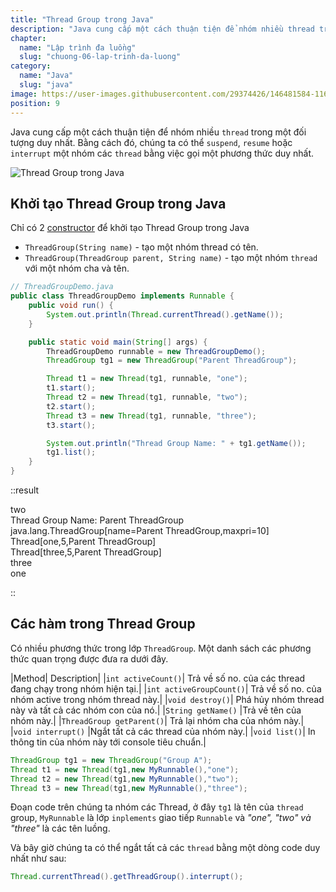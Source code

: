 ```yaml
---
title: "Thread Group trong Java"
description: "Java cung cấp một cách thuận tiện để nhóm nhiều thread trong một đối tượng duy nhất. Bằng cách đó, chúng ta có thể suspend, resume hoặc ` interrupt một nhóm các thread bằng việc gọi một phương thức duy nhất."
chapter:
  name: "Lập trình đa luồng"
  slug: "chuong-06-lap-trinh-da-luong"
category:
  name: "Java"
  slug: "java"
image: https://user-images.githubusercontent.com/29374426/146481584-116afdfd-3676-4c73-87d7-15bdd8b6b927.png
position: 9
---
```


Java cung cấp một cách thuận tiện để nhóm nhiều `thread` trong một đối tượng duy nhất. Bằng cách đó, chúng ta có thể `suspend`, `resume` hoặc `interrupt` một nhóm các `thread` bằng việc gọi một phương thức duy nhất.

![Thread Group trong Java](https://user-images.githubusercontent.com/29374426/146481584-116afdfd-3676-4c73-87d7-15bdd8b6b927.png)

## Khởi tạo Thread Group trong Java

Chỉ có 2 [constructor](/bai-viet/java/constructor-trong-java) để khởi tạo Thread Group trong Java

- `ThreadGroup(String name)` - tạo một nhóm thread có tên.
- `ThreadGroup(ThreadGroup parent, String name)` - tạo một nhóm `thread` với một nhóm cha và tên.

```java
// ThreadGroupDemo.java
public class ThreadGroupDemo implements Runnable {
    public void run() {
        System.out.println(Thread.currentThread().getName());
    }

    public static void main(String[] args) {
        ThreadGroupDemo runnable = new ThreadGroupDemo();
        ThreadGroup tg1 = new ThreadGroup("Parent ThreadGroup");

        Thread t1 = new Thread(tg1, runnable, "one");
        t1.start();
        Thread t2 = new Thread(tg1, runnable, "two");
        t2.start();
        Thread t3 = new Thread(tg1, runnable, "three");
        t3.start();

        System.out.println("Thread Group Name: " + tg1.getName());
        tg1.list();
    }
}
```

::result

two</code><br/>
Thread Group Name: Parent ThreadGroup</code><br/>
java.lang.ThreadGroup[name=Parent ThreadGroup,maxpri=10]</code><br/>
Thread[one,5,Parent ThreadGroup]</code><br/>
Thread[three,5,Parent ThreadGroup]</code><br/>
three</code><br/>
one</code><br/>

::

## Các hàm trong Thread Group

Có nhiều phương thức trong lớp `ThreadGroup`. Một danh sách các phương thức quan trọng được đưa ra dưới đây.

|Method| Description| |`int activeCount()`| Trả về số no. của các thread đang chạy trong nhóm hiện tại.| |`int activeGroupCount()`| Trả về số no. của nhóm active trong nhóm thread này.| |`void destroy()`| Phá hủy nhóm thread này và tất cả các nhóm con của nó.| |`String getName()` |Trả về tên của nhóm này.| |`ThreadGroup getParent()`| Trả lại nhóm cha của nhóm này.| |`void interrupt()` |Ngắt tất cả các thread của nhóm này.| |`void list()`| In thông tin của nhóm này tới console tiêu chuẩn.|

```java
ThreadGroup tg1 = new ThreadGroup("Group A");
Thread t1 = new Thread(tg1,new MyRunnable(),"one");
Thread t2 = new Thread(tg1,new MyRunnable(),"two");
Thread t3 = new Thread(tg1,new MyRunnable(),"three");
```

Đoạn code trên chúng ta nhóm các Thread, ở đây `tg1` là tên của `thread` group, `MyRunnable` là lớp `inplements` giao tiếp `Runnable` và _"one", "two" và "three"_ là các tên luồng.

Và bây giờ chúng ta có thể ngắt tất cả các `thread` bằng một dòng code duy nhất như sau:

```java
Thread.currentThread().getThreadGroup().interrupt();
```
